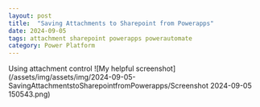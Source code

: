 ```yaml
---
layout: post
title:  "Saving Attachments to Sharepoint from Powerapps"
date: 2024-09-05
tags: attachment sharepoint powerapps powerautomate
category: Power Platform
---
```


Using attachment control
![My helpful screenshot](/assets/img/assets/img/2024-09-05-SavingAttachmentstoSharepointfromPowerapps/Screenshot 2024-09-05 150543.png)


